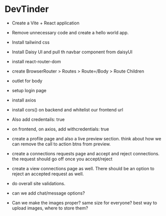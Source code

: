 # DevTinder

-   Create a Vite + React application
-   Remove unnecessary code and create a hello world app.
-   Install tailwind css
-   Install Daisy UI and pull th navbar component from daisyUI
-   install react-router-dom
-   create BrowserRouter > Routes > Route=/Body > Route Children
-   outlet for body
-   setup login page
-   install axios
-   install cors() on backend and whitelist our frontend url
-   Also add credentails: true
-   on frontend, on axios, add withcredentials: true

-   create a profile page and also a live preview section. think about how we can remove the call to action btns from preview.
-   create a connections requests page and accept and reject connections. the request should go off once you accept/reject
-   create a view connections page as well. There should be an option to reject an accepted request as well.
-   do overall site validations.
-   can we add chat/message options?

-   Can we make the images proper? same size for everyone? best way to upload images, where to store them?
